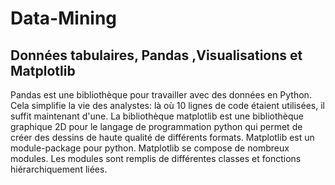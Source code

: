 # Data-Mining
## Données tabulaires, Pandas ,Visualisations et Matplotlib
Pandas est une bibliothèque pour travailler avec des données en Python. Cela simplifie la vie des analystes: là où 10 lignes de code étaient utilisées, il suffit maintenant d'une.
La bibliothèque matplotlib est une bibliothèque graphique 2D pour le langage de programmation python qui permet de créer des dessins de haute qualité de différents formats. Matplotlib est un module-package pour python. Matplotlib se compose de nombreux modules. Les modules sont remplis de différentes classes et fonctions hiérarchiquement liées.
